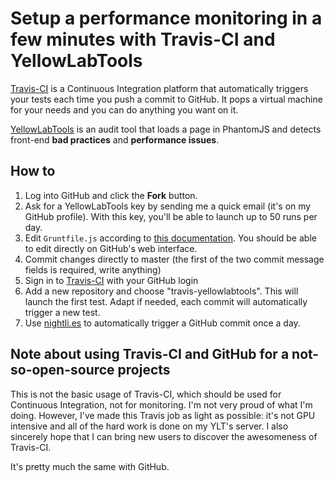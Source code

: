 # Setup a performance monitoring in a few minutes with Travis-CI and YellowLabTools

[Travis-CI](https://travis-ci.org/) is a Continuous Integration platform that automatically triggers your tests each time you push a commit to GitHub. It pops a virtual machine for your needs and you can do anything you want on it.

[YellowLabTools](http://yellowlab.tools) is an audit tool that loads a page in PhantomJS and detects front-end **bad practices** and **performance issues**.


## How to

1. Log into GitHub and click the **Fork** button.
2. Ask for a YellowLabTools key by sending me a quick email (it's on my GitHub profile). With this key, you'll be able to launch up to 50 runs per day.
3. Edit `Gruntfile.js` according to [this documentation](https://github.com/gmetais/grunt-yellowlabtools#usage-examples). You should be able to edit directly on GitHub's web interface.
4. Commit changes directly to master (the first of the two commit message fields is required, write anything)
5. Sign in to [Travis-CI](https://travis-ci.org/) with your GitHub login
6. Add a new repository and choose "travis-yellowlabtools". This will launch the first test. Adapt if needed, each commit will automatically trigger a new test.
7. Use [nightli.es](https://nightli.es/) to automatically trigger a GitHub commit once a day.


## Note about using Travis-CI and GitHub for a not-so-open-source projects

This is not the basic usage of Travis-CI, which should be used for Continuous Integration, not for monitoring. I'm not very proud of what I'm doing. However, I've made this Travis job as light as possible: it's not GPU intensive and all of the hard work is done on my YLT's server. I also sincerely hope that I can bring new users to discover the awesomeness of Travis-CI. 

It's pretty much the same with GitHub.


